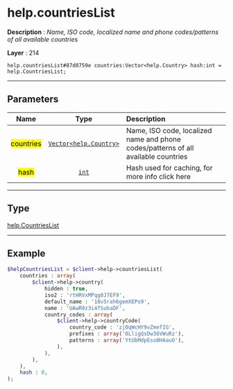 # help.countriesList

**Description** : *Name, ISO code, localized name and phone codes/patterns of all available countries*

**Layer** : 214

```tl
help.countriesList#87d0759e countries:Vector<help.Country> hash:int = help.CountriesList;
```

---

## Parameters

| Name | Type | Description |
| :---: | :---: | :--- |
| <mark>countries</mark> | [`Vector<help.Country>`](type/help.Country) | Name, ISO code, localized name and phone codes/patterns of all available countries |
| <mark>hash</mark> | [`int`](type/int) | Hash used for caching, for more info click here |

---

## Type

[help.CountriesList](type/help.CountriesList)

---

## Example

```php
$helpCountriesList = $client->help->countriesList(
	countries : array(
		$client->help->country(
			hidden : true,
			iso2 : 'rtHRVxMPqg0J7EF9',
			default_name : '18v5rah6gemXEPo9',
			name : 'UAwR9z3i4fSubaDF',
			country_codes : array(
				$client->help->countryCode(
					country_code : 'zj0qWcHY9vZmefIG',
					prefixes : array('0LligQsDw36VWuRz'),
					patterns : array('YtUbMdpEso0HAauO'),
				),
			),
		),
	),
	hash : 0,
);
```